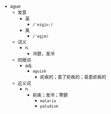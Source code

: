 - ague
  - 发音
    - 英
      - `/'eɪgjuː/`
    - 美
      - `/'egjʊ/`
  - 词义
    - n.
      - 冷颤，发冷
  - 同根词
    - adj.
      - `aguish`
        - 疟疾的；患了疟疾的；易患疟疾的
  - 近义词
    - n.
      - 疟疾；发冷；寒颤
        - `malaria`
        - `paludism`
